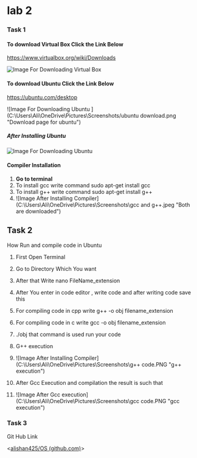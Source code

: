 #  lab 2

### Task 1

#### To download Virtual Box Click the Link Below

<https://www.virtualbox.org/wiki/Downloads>

![Image For Downloading Virtual Box](C:\Users\Ali\OneDrive\Pictures\Screenshots\virtual_box.png "Virtual Box")



#### To download Ubuntu Click the Link Below

<https://ubuntu.com/desktop>

![Image For Downloading Ubuntu ](C:\Users\Ali\OneDrive\Pictures\Screenshots/ubuntu download.png "Download page for ubuntu")

##### After Installing Ubuntu 

![Image For Downloading Ubuntu ](C:\Users\Ali\OneDrive\Pictures\Screenshots/ubuntu.png "After Installing Ubuntu")

#### Compiler Installation 

1. **Go to terminal**
2. To install gcc write command sudo apt-get install gcc
3. To install g++ write command sudo apt-get install g++
4. ![Image After Installing Compiler](C:\Users\Ali\OneDrive\Pictures\Screenshots\gcc and g++.jpeg "Both are downloaded")





## Task 2

How Run and compile code in Ubuntu

1. First Open Terminal
2. Go to Directory Which You want
3. After that Write nano FileName_extension
4. After You enter in code editor , write code and after writing code save this
5. For compiling code in cpp write g++ -o obj filename_extension
6. For compiling code in c write gcc -o obj filename_extension
7. ./obj that command is used run your code
8. G++ execution 
9. ![Image After Installing Compiler](C:\Users\Ali\OneDrive\Pictures\Screenshots\g++ code.PNG "g++ execution")

10. After Gcc Execution and compilation the result is such that
11. ![Image After Gcc execution](C:\Users\Ali\OneDrive\Pictures\Screenshots\gcc code.PNG "gcc execution")



### Task 3

Git Hub Link 

<[alishan425/OS (github.com)](https://github.com/alishan425/OS)>

